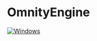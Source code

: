 # OmnityEngine
[![Windows](https://github.com/OmnityTeam/OmnityEngine/actions/workflows/Windows.yml/badge.svg)](https://github.com/OmnityTeam/OmnityEngine/actions/workflows/Windows.yml)